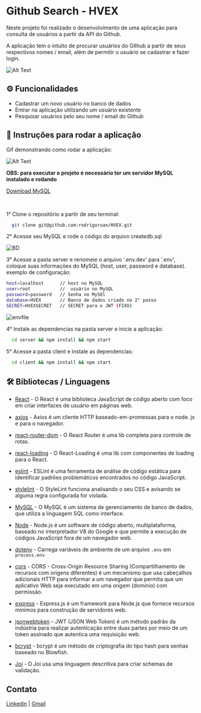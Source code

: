 <h1>Github Search - HVEX</h1>

<p>Neste projeto foi realizado o desenvolvimento de uma aplicação para consulta de usuários a partir da API do Github.</p>
<p>A aplicação tem o intuito de procurar usuários do Github a partir de seus respectivos nomes / email, além de permitir o usuário se cadastrar e fazer login.</p>

![Alt Text](https://media.giphy.com/media/KwITd5nES1vS15cA7A/giphy.gif)

<h2>⚙️ Funcionalidades</h2>

<ul>
  <li>Cadastrar um novo usuário no banco de dados</li>
  <li>Entrar na aplicação utilizando um usuário existente</li>
  <li>Pesquisar usuários pelo seu nome / email do Github</li>
</ul>

<h2>🔧 Instruções para rodar a aplicação</h2>

<p>Gif demonstrando como rodar a aplicação:</p>

![Alt Text](https://media.giphy.com/media/6sz6gqNWhmXYtkeO3Q/giphy.gif)

<p><strong>OBS: para executar o projeto é necessário ter um servidor MySQL instalado e rodando</strong></p>

<a href="https://www.mysql.com/products/workbench/">Download MySQL</a>

<br />

1° Clone o repositório a partir de seu terminal:
```bash
  git clone git@github.com:rodrigoruan/HVEX.git
```

2° Acesse seu MySQL e rode o código do arquivo createdb.sql

<img src="https://i.ibb.co/CbKzrL5/BD.png" alt="BD" border="0">

3° Acesse a pasta server e renomeie o arquivo '.env.dev' para '.env', coloque suas informações do MySQL (host, user, password e database).
exemplo de configuração:
```bash
host=localhost      // host no MySQL
user=root           //  usuário no MySQL
password=password   // Senha no MySQl
database=HVEX       // Banco de dados criado no 2° passo
SECRET=HVEXSECRET   // SECRET para o JWT (FIXO)
```

<img src="https://i.ibb.co/jVj14JT/envfile.png" alt="envfile" border="0">

4° Instale as dependencias na pasta server e inicie a aplicação:
```bash
  cd server && npm install && npm start
```

5° Acesse a pasta client e instale as dependencias:
```bash
  cd client && npm install && npm start
```

<h2>🛠️ Bibliotecas / Linguagens</h2>

 * [React](https://pt-br.reactjs.org/) - O React é uma biblioteca JavaScript de código aberto com foco em criar interfaces de usuário em páginas web.
 * [axios](https://axios-http.com/docs/intro) - Axios é um cliente HTTP baseado-em-promessas para o node. js e para o navegador.
 * [react-router-dom](https://v5.reactrouter.com/web/guides/quick-start) - O React Router é uma lib completa para controle de rotas.
 * [react-loading](https://www.npmjs.com/package/react-loading) - O React-Loading é uma lib com componentes de loading para o React.
 * [eslint](https://eslint.org/) - ESLint é uma ferramenta de análise de código estática para identificar padrões problemáticos encontrados no código JavaScript.
 * [stylelint](https://stylelint.io/) - O StyleLint funciona analisando o seu CSS e avisando se alguma regra configurada for violada.
 
 * [MySQL](https://www.mysql.com/) - O MySQL é um sistema de gerenciamento de banco de dados, que utiliza a linguagem SQL como interface.
 * [Node](https://nodejs.org/en/) - Node.js é um software de código aberto, multiplataforma, baseado no interpretador V8 do Google e que permite a execução de códigos JavaScript fora de um navegador web.
 * [dotenv](https://www.npmjs.com/package/dotenv) - Carrega variáveis de ambiente de um arquivo `.env` em `process.env`
 * [cors](https://www.npmjs.com/package/cors) - CORS - Cross-Origin Resource Sharing (Compartilhamento de recursos com origens diferentes) é um mecanismo que usa cabeçalhos adicionais HTTP para informar a um navegador que permita que um aplicativo Web seja executado em uma origem (domínio) com permissão.
 * [express](https://expressjs.com/pt-br/) - Express.js é um framework para Node.js que fornece recursos mínimos para construção de servidores web.
 * [jsonwebtoken](https://www.npmjs.com/package/jsonwebtoken) - JWT (JSON Web Token) é um método padrão da indústria para realizar autenticação entre duas partes por meio de um token assinado que autentica uma requisição web.
 * [bcrypt](https://www.npmjs.com/package/bcrypt) - bcrypt é um método de criptografia do tipo hash para senhas baseado no Blowfish.
 * [Joi](https://www.npmjs.com/package/joi) - O Joi usa uma linguagem descritiva para criar schemas de validação.

<h2>Contato</h2>

<a href="https://www.linkedin.com/in/rodrigo-ruan/">Linkedin</a> | <a href="mailto:rodrigopython16@gmail.com">Gmail</a>
